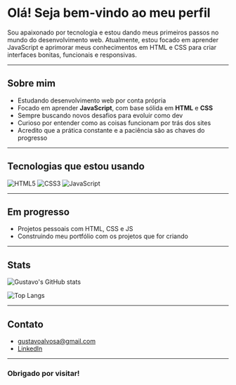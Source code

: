 # Olá! Seja bem-vindo ao meu perfil

Sou apaixonado por tecnologia e estou dando meus primeiros passos no mundo do desenvolvimento web. Atualmente, estou focado em aprender JavaScript e aprimorar meus conhecimentos em HTML e CSS para criar interfaces bonitas, funcionais e responsivas.

---

## Sobre mim

- Estudando desenvolvimento web por conta própria
- Focado em aprender **JavaScript**, com base sólida em **HTML** e **CSS**
- Sempre buscando novos desafios para evoluir como dev
- Curioso por entender como as coisas funcionam por trás dos sites
- Acredito que a prática constante e a paciência são as chaves do progresso

---

## Tecnologias que estou usando

![HTML5](https://img.shields.io/badge/HTML5-E34F26?style=flat&logo=html5&logoColor=white)
![CSS3](https://img.shields.io/badge/CSS3-1572B6?style=flat&logo=css3&logoColor=white)
![JavaScript](https://img.shields.io/badge/JavaScript-F7DF1E?style=flat&logo=javascript&logoColor=black)

---

## Em progresso

- Projetos pessoais com HTML, CSS e JS
- Construindo meu portfólio com os projetos que for criando

---
## Stats

![Gustavo's GitHub stats](https://github-readme-stats.vercel.app/api?username=GustavoAlvosa&show_icons=true&theme=dark)

![Top Langs](https://github-readme-stats.vercel.app/api/top-langs/?username=GustavoAlvosa&layout=compact&theme=dark)

---

## Contato

- [gustavoalvosa@gmail.com](mailto:gustavoalvosa@gmail.com)
- [LinkedIn](https://www.linkedin.com/in/gustavo-alvosa/)

---

### Obrigado por visitar!
